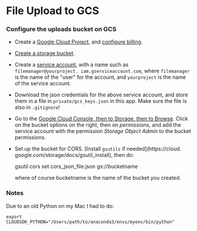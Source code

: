 # File Upload to GCS


### Configure the uploads bucket on GCS

* Create a [Google Cloud Project](https://console.cloud.google.com), and 
  [configure billing](https://console.cloud.google.com/billing).
* [Create a storage bucket](https://console.cloud.google.com/storage/browser).  
* Create a [service account](https://console.cloud.google.com/iam-admin/serviceaccounts), with a name such as `filemanager@yourproject.
  iam.gserviceaccount.com`, where `filemanager` is the name of the "user" for the account, and `yourproject` is the name of the service account. 
* Download the json credentials for the above service account, and store them in a file in `private/gcs_keys.json` in this app.  Make sure the file is also in `.gitignore`!
* Go to the [Google Cloud Console, then to Storage, then to Browse](https://console.cloud.google.com/storage/browser).  Click 
  on the bucket options on the right, then on _permissions_, and add the 
  service account with the permission _Storage Object Admin_ to the bucket permissions. 
* Set up the bucket for CORS.  [Install `gsutils` if needed](https://cloud.
  google.com/storage/docs/gsutil_install), then do:
  
  
    gsutil cors set cors_json_file.json gs://bucketname

  where of course bucketname is the name of the bucket you created. 

### Notes

Due to an old Python on my Mac I had to do:

    export CLOUDSDK_PYTHON="/Users/path/to/anaconda3/envs/myenv/bin/python"
